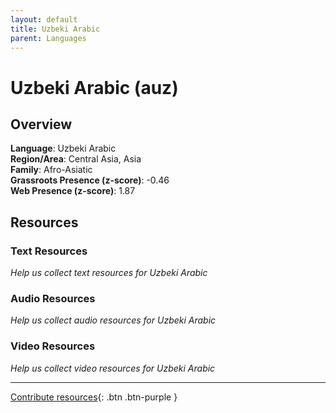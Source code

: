 ```yaml
---
layout: default
title: Uzbeki Arabic
parent: Languages
---
```


# Uzbeki Arabic (auz)

## Overview

**Language**: Uzbeki Arabic  
**Region/Area**: Central Asia, Asia  
**Family**: Afro-Asiatic  
**Grassroots Presence (z-score)**: -0.46  
**Web Presence (z-score)**: 1.87  

## Resources

### Text Resources
*Help us collect text resources for Uzbeki Arabic*

### Audio Resources
*Help us collect audio resources for Uzbeki Arabic*

### Video Resources
*Help us collect video resources for Uzbeki Arabic*

---

[Contribute resources](https://forms.office.com/e/1SfLJx3u1r){: .btn .btn-purple }
